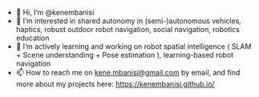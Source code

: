 - 👋 Hi, I’m @kenembanisi
- 👀 I’m interested in shared autonomy in (semi-)autonomous vehicles, haptics, robust outdoor robot navigation, social navigation, robotics education
- 🌱 I’m actively learning and working on robot spatial intelligence ( SLAM + Scene understanding + Pose estimation ), learning-based robot navigation
- 📫 How to reach me on kene.mbanisi@gmail.com by email, and find more about my projects here: https://kenembanisi.github.io/
<!-- - 💞️ I’m looking to collaborate on  -->

<!---
kenembanisi/kenembanisi is a ✨ special ✨ repository because its `README.md` (this file) appears on your GitHub profile.
You can click the Preview link to take a look at your changes.
--->
